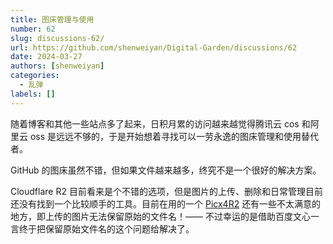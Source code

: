 ```yaml
---
title: 图床管理与使用
number: 62
slug: discussions-62/
url: https://github.com/shenweiyan/Digital-Garden/discussions/62
date: 2024-03-27
authors: [shenweiyan]
categories: 
  - 乱弹
labels: []
---
```


随着博客和其他一些站点多了起来，日积月累的访问越来越觉得腾讯云 cos 和阿里云 oss 是远远不够的，于是开始想着寻找可以一劳永逸的图床管理和使用替代者。

<!-- more -->

GitHub 的图床虽然不错，但如果文件越来越多，终究不是一个很好的解决方案。

Cloudflare R2 目前看来是个不错的选项，但是图片的上传、删除和日常管理目前还没有找到一个比较顺手的工具。目前在用的一个 [Picx4R2](https://github.com/shenweiyan/Picx4R2/) 还有一些不太满意的地方，即上传的图片无法保留原始的文件名！—— 不过幸运的是借助百度文心一言终于把保留原始文件名的这个问题给解决了。

<script src="https://giscus.app/client.js"
	data-repo="shenweiyan/Digital-Garden"
	data-repo-id="R_kgDOKgxWlg"
	data-mapping="number"
	data-term="62"
	data-reactions-enabled="1"
	data-emit-metadata="0"
	data-input-position="bottom"
	data-theme="light"
	data-lang="zh-CN"
	crossorigin="anonymous"
	async>
</script>
